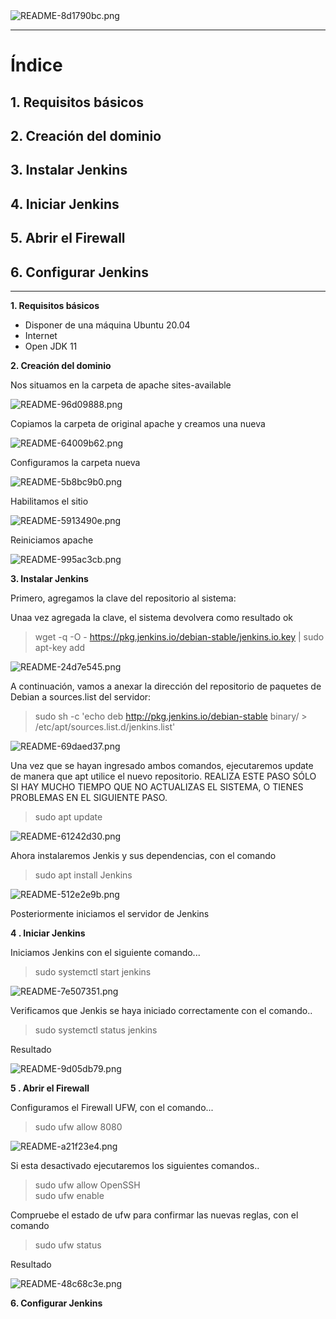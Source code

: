 <img alt="README-8d1790bc.png" src="assets/README-8d1790bc.png" width="" height="" >
<hr/>

# Índice #

## 1. Requisitos básicos ##

## 2. Creación del dominio ##

## 3. Instalar Jenkins ##

## 4. Iniciar Jenkins ##

## 5. Abrir el Firewall ##

## 6. Configurar Jenkins ##


<hr/>

**1. Requisitos básicos**

- Disponer de una máquina Ubuntu 20.04
- Internet
- Open JDK 11

**2. Creación del dominio**
<p>Nos situamos en la carpeta de apache sites-available</p>

<img alt="README-96d09888.png" src="assets/README-96d09888.png" width="" height="" >

<p>Copiamos la carpeta de original apache y creamos una nueva </p>

<img alt="README-64009b62.png" src="assets/README-64009b62.png" width="" height="" >

<p>Configuramos la carpeta nueva</p>

<img alt="README-5b8bc9b0.png" src="assets/README-5b8bc9b0.png" width="" height="" >

<p>Habilitamos el sitio</p>

<img alt="README-5913490e.png" src="assets/README-5913490e.png" width="" height="" >

<p>Reiniciamos apache</p>

<img alt="README-995ac3cb.png" src="assets/README-995ac3cb.png" width="" height="" >


**3. Instalar Jenkins**

<p>Primero, agregamos la clave del repositorio al sistema:</p>

<p>Unaa vez agregada la clave, el sistema devolvera como resultado ok</p>


>   wget -q -O - https://pkg.jenkins.io/debian-stable/jenkins.io.key | sudo apt-key add

<img alt="README-24d7e545.png" src="assets/README-24d7e545.png" width="" height="" >

<p>A continuación, vamos a anexar la dirección del repositorio de paquetes de Debian a sources.list del servidor:

</p>

>  sudo sh -c 'echo deb http://pkg.jenkins.io/debian-stable binary/ > /etc/apt/sources.list.d/jenkins.list'


<img alt="README-69daed37.png" src="assets/README-69daed37.png" width="" height="" >


<p>Una vez que se hayan ingresado ambos comandos, ejecutaremos update de manera que apt utilice el nuevo repositorio. REALIZA ESTE PASO SÓLO SI HAY MUCHO TIEMPO QUE NO ACTUALIZAS EL SISTEMA, O TIENES PROBLEMAS EN EL SIGUIENTE PASO.</p>

> sudo apt update

<img alt="README-61242d30.png" src="assets/README-61242d30.png" width="" height="" >

<p>Ahora instalaremos Jenkis y sus dependencias, con el comando </p>

> sudo apt install Jenkins

<img alt="README-512e2e9b.png" src="assets/README-512e2e9b.png" width="" height="" >

<p>Posteriormente iniciamos el servidor de Jenkins</p>

**4 . Iniciar Jenkins**

<p>Iniciamos Jenkins con el siguiente comando...</p>

> sudo systemctl start jenkins

<img alt="README-7e507351.png" src="assets/README-7e507351.png" width="" height="" >

<p>Verificamos que Jenkis se haya iniciado correctamente con el comando..</p>

> sudo systemctl status jenkins

<p>Resultado </p>

<img alt="README-9d05db79.png" src="assets/README-9d05db79.png" width="" height="" >

**5 . Abrir el Firewall**

<p>Configuramos el Firewall UFW, con el comando...</p>

> sudo ufw allow 8080

<img alt="README-a21f23e4.png" src="assets/README-a21f23e4.png" width="" height="" >

<p>Si esta desactivado ejecutaremos los siguientes comandos..</p>

> sudo ufw allow OpenSSH<br/>
> sudo ufw enable

<p>Compruebe el estado de ufw para confirmar las nuevas reglas, con el comando</p>

> sudo ufw status

<p>Resultado</p>

<img alt="README-48c68c3e.png" src="assets/README-48c68c3e.png" width="" height="" >

**6. Configurar Jenkins**


<p></p>
<p></p>
<p></p>
<p></p>
<p></p>
<p></p>
<p></p>
<p></p>
<p></p>
<p></p>
<p></p>
<p></p>
<p></p>
<p></p>
<p></p>
